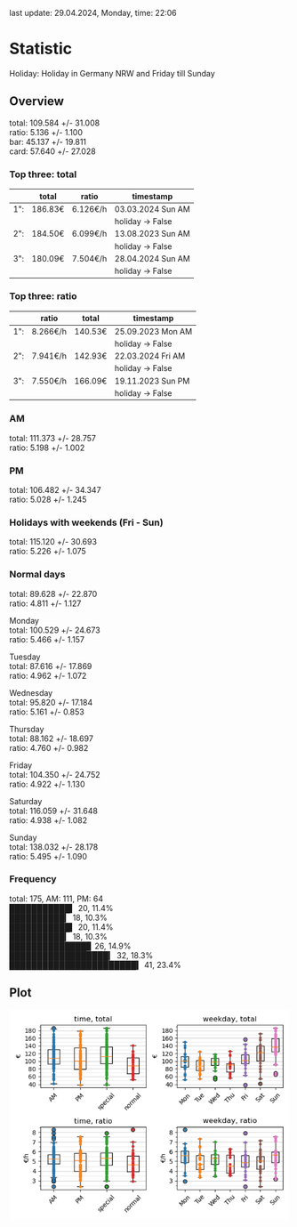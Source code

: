 last update: 29.04.2024, Monday, time: 22:06
# Statistic  
Holiday: Holiday in Germany NRW and Friday till Sunday  
## Overview  
total: 109.584 +/- 31.008  
ratio:   5.136 +/-  1.100  
bar:    45.137 +/- 19.811  
card:   57.640 +/- 27.028  
  
  
### Top three: total  
&nbsp;|total|ratio|timestamp
---|---|---|---
1":|186.83€|6.126€/h|03.03.2024 Sun AM
&nbsp;|&nbsp;|&nbsp;|holiday -> False
2":|184.50€|6.099€/h|13.08.2023 Sun AM
&nbsp;|&nbsp;|&nbsp;|holiday -> False
3":|180.09€|7.504€/h|28.04.2024 Sun AM
&nbsp;|&nbsp;|&nbsp;|holiday -> False
  
  
### Top three: ratio  
&nbsp;|ratio|total|timestamp
---|---|---|---
1":|8.266€/h|140.53€|25.09.2023 Mon AM
&nbsp;|&nbsp;|&nbsp;|holiday -> False
2":|7.941€/h|142.93€|22.03.2024 Fri AM
&nbsp;|&nbsp;|&nbsp;|holiday -> False
3":|7.550€/h|166.09€|19.11.2023 Sun PM
&nbsp;|&nbsp;|&nbsp;|holiday -> False
  
  
### AM  
total: 111.373 +/- 28.757  
ratio:   5.198 +/-  1.002  
  
### PM  
total: 106.482 +/- 34.347  
ratio:   5.028 +/-  1.245  
  
  
### Holidays with weekends (Fri - Sun)  
total: 115.120 +/- 30.693  
ratio:   5.226 +/-  1.075  
  
### Normal days  
total:  89.628 +/- 22.870  
ratio:   4.811 +/-  1.127  
  
  
Monday  
total: 100.529 +/- 24.673  
ratio:   5.466 +/-  1.157  
  
Tuesday  
total:  87.616 +/- 17.869  
ratio:   4.962 +/-  1.072  
  
Wednesday  
total:  95.820 +/- 17.184  
ratio:   5.161 +/-  0.853  
  
Thursday  
total:  88.162 +/- 18.697  
ratio:   4.760 +/-  0.982  
  
Friday  
total: 104.350 +/- 24.752  
ratio:   4.922 +/-  1.130  
  
Saturday  
total: 116.059 +/- 31.648  
ratio:   4.938 +/-  1.082  
  
Sunday  
total: 138.032 +/- 28.178  
ratio:   5.495 +/-  1.090  
  
  
### Frequency  
total: 175, AM: 111, PM: 64  
███████████▍ 20, 11.4%  
██████████▎ 18, 10.3%  
███████████▍ 20, 11.4%  
██████████▎ 18, 10.3%  
██████████████▊ 26, 14.9%  
██████████████████▎ 32, 18.3%  
███████████████████████▍ 41, 23.4%  
  
  
## Plot  
![Image](harvest.png)